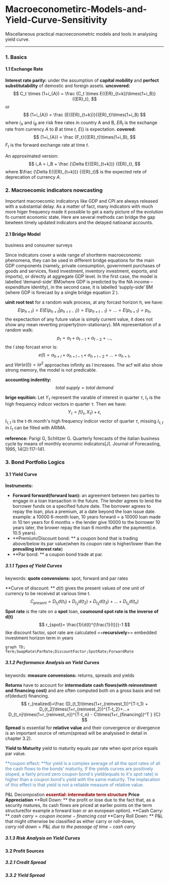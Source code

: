 # Macroeconometirc-Models-and-Yield-Curve-Sensitivity
Miscellaneous practical macroeconometric models and tools in analysing yield curve.

- - -
### 1. Basics

#### 1.1 Exchange Rate
**Interest rate parity:**
under the assumption of **capital mobility** and **perfect substitutability** of demostic and foreign assets.
**uncovered:**
$$
C_t \times (1+i_{A}) = \frac {C_t \times E({ER}_{t+k})\times(1+i_B)}{{ER}_t},
$$
or
$$
(1+i_{A}) = \frac {E({ER}_{t+k})}{{ER}_t}\times(1+i_B)
$$
where $i_A$ and $i_B$ are risk free rates in country A and B, ${ER}_t$ is the exchange rate from currency $A$ to $B$ at time $t$, $E()$ is expectation.
**covered:**
$$
(1+i_{A}) = \frac {F_t}{{ER}_t}\times(1+i_B),
$$
$F_t$ is the forward exchange rate at time $t$.

An approximated version:
$$
i_A = i_B + \frac {\Delta E({ER}_{t+k})} {{ER}_t},
$$
where $\frac {\Delta E({ER}_{t+k})} {{ER}_t}$ is the expected rete of deprecation of currency $A$.

### 2. Macroecomic indicators nowcasting
Important macroecomic indicatorys like GDP and CPI are always released with a substantial delay. As a matter of fact, many indicators with much more higer frequency made it possible to get a early picture of the evolution fo current economic state. Here are several methods can bridge the gap bewteen timely updated indicators and the delayed natioanal accounts.

#### 2.1 Bridge Model


business and consumer surveys 

Since indicators cover a wide range of shortterm macroeconomic phenomena, they can be used in different bridge equations for the main GDP components (namely, private consumption, government purchases of goods and services, fixed investment, inventory investment, exports, and imports), or directly at aggregate GDP level. In the first case, the model is labelled ‘demand-side’ BM(where GDP is predicted by the NA income –expenditure identity), in the second case, it is labelled ‘supply-side’ BM (where GDP is forecast by a single bridge equation 2 ).


**uinit root test**
for a random walk process, at any forcast horizon h, we have:
$$ 
E(p_{h+t})=E(E(p_{h+t}|p_{h+t-1}))=E(p_{h+t-1})=...=E(p_{h+1})=p_{h},
$$
the expectaction of any future value is simply current value, it does not show any mean reverting property(non-stationary).
MA representation of a random walk:
$$
p_t=\alpha_t+\alpha_{t-1}+\alpha_{t-2}+...,
$$
the $l$ step forcast error is:
$$
e(l)= \alpha_{h+l}+\alpha_{h+l-1}+\alpha_{h+l-2}+...+\alpha_{h+1},
$$
and $Var(e(l))=l\sigma^2$ approaches infinity as $l$ increases. The acf will also show strong memory, the model is not predicable.

**accounting indentity:**
$$ total\ supply = total\ demand $$


**brige equition:**
Let $Y_\tau$ represent the varable of interest in quarter $\tau$, $I_\tau$ is the high frequency indicor vectors in quarter $\tau$. Then we have:
$$
Y_\tau = f(I_\tau,X_\tau)+\epsilon,
$$
$I_{\tau,t}$ is the t-th month's high frequency indicor vector of quarter $\tau$, missing $I_{\tau,t}$ in $I_\tau$ can be filled with ARIMA.

**reference:**
Parigi G, Schlitzer G. Quarterly forecasts of the italian business cycle by means of monthly economic indicators[J]. Journal of Forecasting, 1995, 14(2):117–141.


### 3. Bond Portfolio Logics

#### 3.1 Yield Curve

**Instruments:**
+ **Forward forward(forward loan):** an agreement between two parties to engage in a loan transaction in the future. The lender agrees to lend the borrower funds on a specified future date. The borrower agrees to repay the loan, plus a premium, at a date beyond the loan issue date.
example: a 10000 6-month loan, 10 years forward = a 10000 loan made in 10 ten years for 6 months = the lender give 10000 to the borrower 10 years later,  the brower repay the loan 6 months after the payment(i.e. 10.5 years).
+ **Premium/Discount bond: ** a coupon bond that is trading above/below its par value(when its coupon rate is higher/lower than the **prevailing interest rate**)
+ **Par bond: ** a coupon bond trade at par.


##### 3.1.1 Types of Yield Curves
keywords:
**quote convensions:** spot, forward and par rates

**Curve of discount: ** $d(t)$ gives the present values of one unit of currency to be received at various time t.
$$
C_{present} = D_{t_1}d(t_1) + D_{t_2}d(t_2) + D_{t_3}d(t_3)+...+ D_{t_n}d(t_n)
$$
**Spot rate** is the rate on a **spot** loan, **coumound spot rate is the inverse of d(t)**
$$
r_{spot}= \frac{1}{d(t)^{\frac{1}{t}}}-1
$$
like discount factor, spot rate are calculated ==**recursively**==
embedded
investment horizon
term in years

```mermaid
graph TD;
Term;SwapRate\ParRate;DiscountFactor;SpotRate;ForwardRate
```

##### 3.1.2 Performance Analysis on Yield Curves
keywords:
**measure convensions:** returns, spreads and yields

**Returns** have to account for **intermediate cash flows(with reinvestment and financing cost)** and are often computed both on a gross basis and net of(deduct) financing.
$$
r_{realized}=\frac {D_{t_1}\times(1+r_{reinvest_1})^{T-t_1} + 
D_{t_2}\times(1+r_{reinvest_2})^{T-t_2}+...+
D_{t_n}\times(1+r_{reinvest_n})^{T-t_n} - C\times(1+r_{financing})^T
} {C}
$$
**Spread** is essential for **relative value** and their convergence or divergence is an important source of return(spread will be analysised in detail in chapter 3.2).

**Yield to Maturity**
yield to maturity equals par rate when spot price equals par value.

<span style="color: steelblue">**coupon effect: **for yield is a complex average of all the spot rates of all the cash flows to the bonds' maturity, If the yields curves are positively sloped, a fairly priced zero coupon bond's yield(equals to it's spot rate) is higher than a coupon bond's yield with the same maturity. The implacation of this effect is that yield is not a reliable measure of relative value.</span>

P&L Decompostion
<span style="color: darkred">**essential: intermediate term structure**</span>
**Price Appreciation**
**Roll Down: ** the profit or lose due to the fact that, as a security matures, its cash flows are priced at earlier points on the term structure(for example a forward loan or an european option).
**Cash Carry: ** ${cash\ carry}={coupon\ income}- {financing\ cost}$
**Carry Roll Down: ** P&L that might otherwise be classified as either carry or roll-down, ${carry\ roll\ down}={P\&L\ due\ to\ the\ passage\ of\ time}-{cash\ carry}$


##### 3.1.3 Risk Analysis on Yield Curves

#### 3.2 Profit Sources
##### 3.2.1 Credit Spread
##### 3.3.2 Yield Spread
